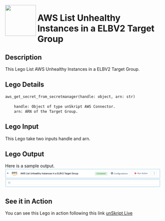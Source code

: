 [<img align="left" src="https://unskript.com/assets/favicon.png" width="100" height="100" style="padding-right: 5px">](https://unskript.com/assets/favicon.png) 
<h1>AWS List Unhealthy Instances in a ELBV2 Target Group </h1>

## Description
This Lego List AWS Unhealthy Instances in a ELBV2 Target Group.


## Lego Details

    aws_get_secret_from_secretmanager(handle: object, arn: str)

        handle: Object of type unSkript AWS Connector.
        arn: ARN of the Target Group.

## Lego Input

This Lego take two inputs handle and arn.


## Lego Output
Here is a sample output.
<img src="./1.png">


## See it in Action

You can see this Lego in action following this link [unSkript Live](https://us.app.unskript.io)